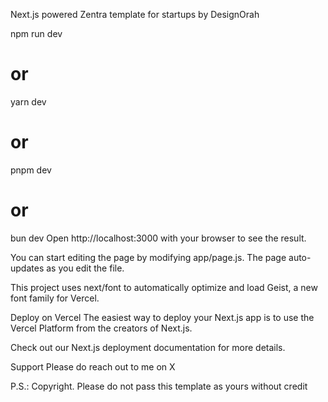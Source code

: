 Next.js powered Zentra template for startups by DesignOrah

npm run dev
# or
yarn dev
# or
pnpm dev
# or
bun dev
Open http://localhost:3000 with your browser to see the result.

You can start editing the page by modifying app/page.js. The page auto-updates as you edit the file.

This project uses next/font to automatically optimize and load Geist, a new font family for Vercel.

Deploy on Vercel
The easiest way to deploy your Next.js app is to use the Vercel Platform from the creators of Next.js.

Check out our Next.js deployment documentation for more details.

Support
Please do reach out to me on X

P.S.: Copyright. Please do not pass this template as yours without credit
